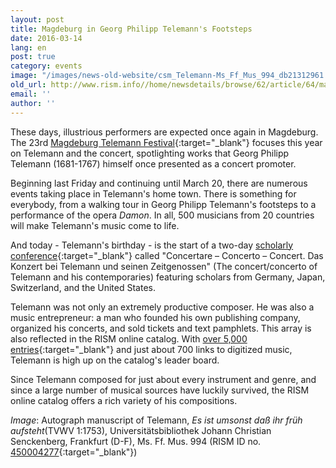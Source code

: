 ```yaml
---
layout: post
title: Magdeburg in Georg Philipp Telemann's Footsteps
date: 2016-03-14
lang: en
post: true
category: events
image: "/images/news-old-website/csm_Telemann-Ms_Ff_Mus_994_db21312961.jpg"
old_url: http://www.rism.info//home/newsdetails/browse/62/article/64/magdeburg-in-the-age-of-georg-philipp-telemann.html
email: ''
author: ''
---
```



These days, illustrious performers are expected once again in Magdeburg. The 23rd [Magdeburg Telemann Festival](http://telemann.org/veranstaltungen/telemannfesttage.html){:target="_blank"} focuses this year on Telemann and the concert, spotlighting works that Georg Philipp Telemann (1681-1767) himself once presented as a concert promoter.

Beginning last Friday and continuing until March 20, there are numerous events taking place in Telemann's home town. There is something for everybody, from a walking tour in Georg Philipp Telemann's footsteps to a performance of the opera _Damon_. In all, 500 musicians from 20 countries will make Telemann's music come to life.

And today - Telemann's birthday - is the start of a two-day [scholarly conference](http://telemann.org/veranstaltungen/telemannfesttage/konferenz.html){:target="_blank"} called "Concertare – Concerto – Concert. Das Konzert bei Telemann und seinen Zeitgenossen" (The concert/concerto of Telemann and his contemporaries) featuring scholars from Germany, Japan, Switzerland, and the United States.

Telemann was not only an extremely productive composer. He was also a music entrepreneur: a man who founded his own publishing company, organized his concerts, and sold tickets and text pamphlets. This array is also reflected in the RISM online catalog. With [over 5,000 entries](https://opac.rism.info/search?View=rism&author=Telemann+georg+philipp){:target="_blank"} and just about 700 links to digitized music, Telemann is high up on the catalog's leader board.

Since Telemann composed for just about every instrument and genre, and since a large number of musical sources have luckily survived, the RISM online catalog offers a rich variety of his compositions.

_Image_: Autograph manuscript of Telemann, _Es ist umsonst daß ihr früh aufsteht_(TVWV 1:1753), Universitätsbibliothek Johann Christian Senckenberg, Frankfurt (D-F), Ms. Ff. Mus. 994 (RISM ID no. [450004277](https://opac.rism.info/search?View=rism&documentid=450004277){:target="_blank"})<script type="text/javascript">var switchTo5x=true;</script><script type="text/javascript" src="http://w.sharethis.com/button/buttons.js"></script><script type="text/javascript">stLight.options({publisher: "9b601438-1ce1-49d8-bfd7-9cff5df54c17", doNotHash: false, doNotCopy: false, hashAddressBar: false});</script>